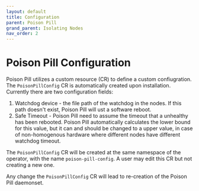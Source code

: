 ```yaml
---
layout: default
title: Configuration
parent: Poison Pill
grand_parent: Isolating Nodes
nav_order: 2
---
```


# Poison Pill Configuration
Poison Pill utilizes a custom resource (CR) to define a custom confiugration.
The `PoisonPillConfig` CR is automatically created upon installation.
Currently there are two configuration fields:
1. Watchdog device - the file path of the watchdog in the nodes. If this path doesn't exist, Poison Pill will ust a software reboot.
2. Safe Timeout - Poison Pill need to assume the timeout that a unhealthy has been rebooted. Poison Pill automatically calculates the lower bound for this value, but it can and should be changed to a upper value, in case of non-homogenous hardware where different nodes have different watchdog timeout.

The `PoisonPillConfig` CR will be created at the same namespace of the operator, with the name `poison-pill-config`.
A user may edit this CR but not creating a new one.

Any change the `PoisonPillConfig` CR will lead to re-creation of the Poison Pill daemonset.
